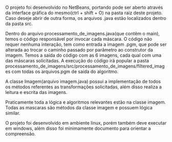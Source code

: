 O projeto foi desenvolvido no NetBeans, portando pode ser aberto através da interface gráfica do mesmo(ctrl + shift + O) na pasta raiz deste projeto. 
Caso deseje abrir de outra forma, os arquivos .java estão localizados dentro da pasta src. 

Dentro do arquivo processamento_de_imagens.java(que contêm o main), temos o código responsável por invocar cada máscara. 
O código não requer nenhuma interação, tem como entrada a imagem .pgm, que pode ser alterada ao trocar o caminho passado por parâmetro ao construtor da imagem.
Temos a saída do código com as 6 imagens, cada qual com uma das máscaras solicitadas.
A execução do código irá popular a pasta processamento_de_imagens/src/processamento_de_imagens/filtered_images com todas os arquivos.pgm de saída do algoritmo.

A classe Imagem(arquivo imagem.java) possui a implementação de todos os métodos referentes as transformações solicitadas, além disso realiza a leitura e escrita das imagens. 

Praticamente toda a lógica e algoritmos relevantes estão na classe imagem.
Todas as mascaras são métodos da classe imagem e possuem lógica similar.

O projeto foi desenvolvido em ambiente linux, porém também deve executar em windows, além disso foi minimamente documento para orientar a compreensão.
